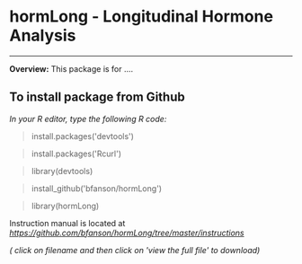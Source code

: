 # hormLong - Longitudinal Hormone Analysis
_____

__Overview:__  This package is for ....


## To install package from Github
*In your R editor, type the following R code:*

> install.packages('devtools')

> install.packages('Rcurl')

> library(devtools)

> install_github('bfanson/hormLong')

> library(hormLong)

Instruction manual is located at _https://github.com/bfanson/hormLong/tree/master/instructions_

*( click on filename and then click on 'view the full file' to download)*



